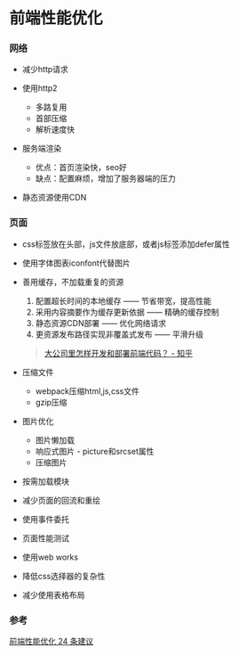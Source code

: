 # 前端性能优化

### 网络

- 减少http请求

- 使用http2
  - 多路复用
  - 首部压缩
  - 解析速度快

- 服务端渲染
  - 优点：首页渲染快，seo好
  - 缺点：配置麻烦，增加了服务器端的压力

- 静态资源使用CDN

  

### 页面

- css标签放在头部，js文件放底部，或者js标签添加defer属性

- 使用字体图表iconfont代替图片

- 善用缓存，不加载重复的资源

  1. 配置超长时间的本地缓存                 —— 节省带宽，提高性能
  2. 采用内容摘要作为缓存更新依据      —— 精确的缓存控制
  3. 静态资源CDN部署                           —— 优化网络请求
  4. 更资源发布路径实现非覆盖式发布  —— 平滑升级

  > [大公司里怎样开发和部署前端代码？ - 知乎](https://www.zhihu.com/question/20790576/answer/32602154)

- 压缩文件

  - webpack压缩html,js,css文件
  - gzip压缩

- 图片优化

  - 图片懒加载
  - 响应式图片 - picture和srcset属性
  - 压缩图片

- 按需加载模块

- 减少页面的回流和重绘

- 使用事件委托

- 页面性能测试

- 使用web works

- 降低css选择器的复杂性

- 减少使用表格布局

### 参考

[前端性能优化 24 条建议](https://segmentfault.com/a/1190000022205291)